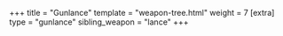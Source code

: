 +++
title = "Gunlance"
template = "weapon-tree.html"
weight = 7
[extra]
type = "gunlance"
sibling_weapon = "lance"
+++
